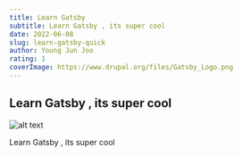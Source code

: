 ```yaml
---
title: Learn Gatsby
subtitle: Learn Gatsby , its super cool
date: 2022-06-08
slug: learn-gatsby-quick
author: Young Jun Joo
rating: 1
coverImage: https://www.drupal.org/files/Gatsby_Logo.png
---
```


## Learn Gatsby , its super cool

![alt text](https://www.drupal.org/files/Gatsby_Logo.png "Gatsby")

Learn Gatsby , its super cool
